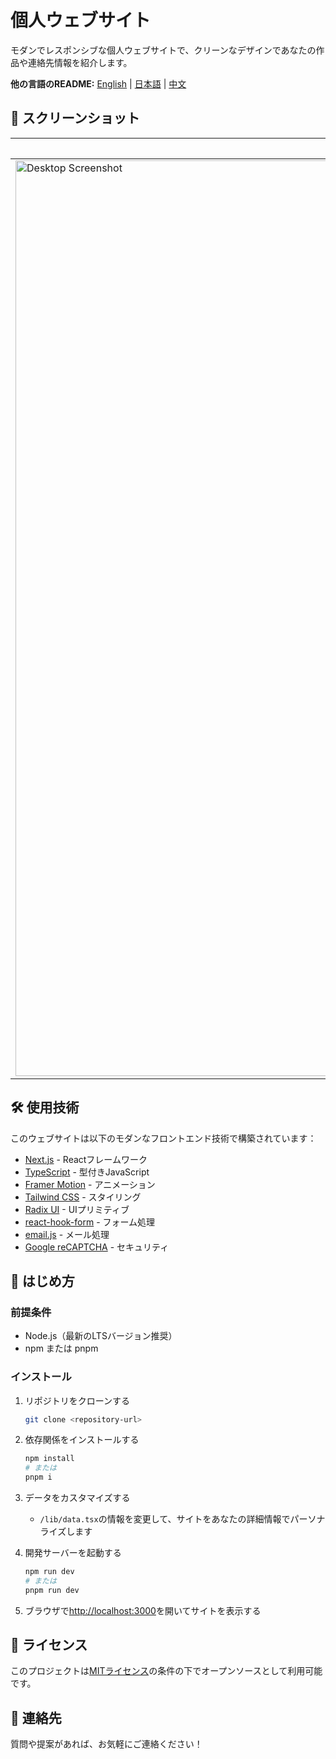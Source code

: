 # 個人ウェブサイト

モダンでレスポンシブな個人ウェブサイトで、クリーンなデザインであなたの作品や連絡先情報を紹介します。

**他の言語のREADME:** [English](README.md) | [日本語](README.ja.md) | [中文](README.zh.md)

## 📸 スクリーンショット

| デスクトップ | モバイル |
|------------|---------|
| <img width="1465" alt="Desktop Screenshot" src="https://github.com/user-attachments/assets/ec97e9b6-a42f-4cce-aa6f-3ad917c0f5f7"> | <img width="298" alt="Mobile Screenshot" src="https://github.com/user-attachments/assets/7fc57bc0-2147-408d-aded-c68d037306d9"> |

## 🛠️ 使用技術

このウェブサイトは以下のモダンなフロントエンド技術で構築されています：

- [Next.js](https://nextjs.org/) - Reactフレームワーク
- [TypeScript](https://www.typescriptlang.org/) - 型付きJavaScript
- [Framer Motion](https://www.framer.com/motion/) - アニメーション
- [Tailwind CSS](https://tailwindcss.com/) - スタイリング
- [Radix UI](https://www.radix-ui.com/) - UIプリミティブ
- [react-hook-form](https://react-hook-form.com/) - フォーム処理
- [email.js](https://www.emailjs.com/) - メール処理
- [Google reCAPTCHA](https://www.google.com/recaptcha/) - セキュリティ

## 🚀 はじめ方

### 前提条件

- Node.js（最新のLTSバージョン推奨）
- npm または pnpm

### インストール

1. リポジトリをクローンする
   ```bash
   git clone <repository-url>
   ```

2. 依存関係をインストールする
   ```bash
   npm install
   # または
   pnpm i
   ```

3. データをカスタマイズする
   - `/lib/data.tsx`の情報を変更して、サイトをあなたの詳細情報でパーソナライズします

4. 開発サーバーを起動する
   ```bash
   npm run dev
   # または
   pnpm run dev
   ```

5. ブラウザで[http://localhost:3000](http://localhost:3000)を開いてサイトを表示する

## 📄 ライセンス

このプロジェクトは[MITライセンス](https://opensource.org/licenses/MIT)の条件の下でオープンソースとして利用可能です。

## 📧 連絡先

質問や提案があれば、お気軽にご連絡ください！